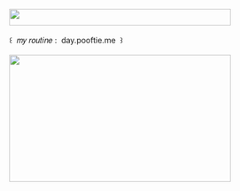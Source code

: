 <img width="400" height="30" src="https://middlepot.com/img/lacey.png">\
  \
 ‌ ‌ ‌ ‌ ‌ ‌ ‌ ‌ ‌ ‌ ‌ ‌ ‌ ‌꒰ ‌ 𝑚𝑦 𝑟𝑜𝑢𝑡𝑖𝑛𝑒 : ‌ day.pooftie.me ‌ ꒱\
  \
<a href="https://day.pooftie.me"><img width="400" height="230" src="https://middlepot.com/img/lovely.jpg"></a>
